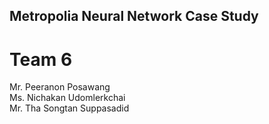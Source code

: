 ## Metropolia Neural Network Case Study
 # Team 6
 
 Mr. Peeranon Posawang  <br>
 Ms. Nichakan Udomlerkchai <br>
 Mr. Tha Songtan Suppasadid
